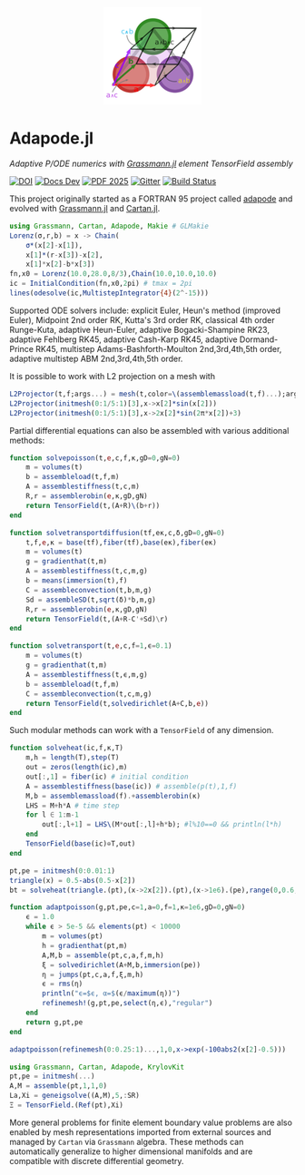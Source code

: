 <p align="center">
  <img src="./docs/src/assets/logo.png" alt="DirectSum.jl"/>
</p>

# Adapode.jl

*Adaptive P/ODE numerics with [Grassmann.jl](https://github.com/chakravala/Grassmann.jl) element TensorField assembly*

[![DOI](https://zenodo.org/badge/223493781.svg)](https://zenodo.org/badge/latestdoi/223493781)
[![Docs Dev](https://img.shields.io/badge/docs-dev-blue.svg)](https://cartan.crucialflow.com)
[![PDF 2025](https://img.shields.io/badge/PDF-2025-blue.svg)](https://www.dropbox.com/sh/tphh6anw0qwija4/AAACiaXig5djrLVAKLPFmGV-a/Geometric-Algebra?preview=grassmann-cartan-2025.pdf)
[![Gitter](https://badges.gitter.im/Grassmann-jl/community.svg)](https://gitter.im/Grassmann-jl/community?utm_source=badge&utm_medium=badge&utm_campaign=pr-badge)
[![Build Status](https://travis-ci.org/chakravala/Adapode.jl.svg?branch=master)](https://travis-ci.org/chakravala/Adapode.jl)

This project originally started as a FORTRAN 95 project called [adapode](https://github.com/chakravala/adapode) and evolved with [Grassmann.jl](https://github.com/chakravala/Grassmann.jl) and [Cartan.jl](https://github.com/chakravala/Cartan.jl).

```julia
using Grassmann, Cartan, Adapode, Makie # GLMakie
Lorenz(σ,r,b) = x -> Chain(
	σ*(x[2]-x[1]),
	x[1]*(r-x[3])-x[2],
	x[1]*x[2]-b*x[3])
fn,x0 = Lorenz(10.0,28.0,8/3),Chain(10.0,10.0,10.0)
ic = InitialCondition(fn,x0,2pi) # tmax = 2pi
lines(odesolve(ic,MultistepIntegrator{4}(2^-15)))
```
Supported ODE solvers include:
explicit Euler,
Heun's method (improved Euler),
Midpoint 2nd order RK,
Kutta's 3rd order RK,
classical 4th order Runge-Kuta,
adaptive Heun-Euler,
adaptive Bogacki-Shampine RK23,
adaptive Fehlberg RK45,
adaptive Cash-Karp RK45,
adaptive Dormand-Prince RK45,
multistep Adams-Bashforth-Moulton 2nd,3rd,4th,5th order,
adaptive multistep ABM 2nd,3rd,4th,5th order.

It is possible to work with L2 projection on a mesh with
```julia
L2Projector(t,f;args...) = mesh(t,color=\(assemblemassload(t,f)...);args...)
L2Projector(initmesh(0:1/5:1)[3],x->x[2]*sin(x[2]))
L2Projector(initmesh(0:1/5:1)[3],x->2x[2]*sin(2π*x[2])+3)
```

Partial differential equations can also be assembled with various additional methods:
```julia
function solvepoisson(t,e,c,f,κ,gD=0,gN=0)
    m = volumes(t)
    b = assembleload(t,f,m)
    A = assemblestiffness(t,c,m)
    R,r = assemblerobin(e,κ,gD,gN)
    return TensorField(t,(A+R)\(b+r))
end
```
```Julia
function solvetransportdiffusion(tf,eκ,c,δ,gD=0,gN=0)
    t,f,e,κ = base(tf),fiber(tf),base(eκ),fiber(eκ)
    m = volumes(t)
    g = gradienthat(t,m)
    A = assemblestiffness(t,c,m,g)
    b = means(immersion(t),f)
    C = assembleconvection(t,b,m,g)
    Sd = assembleSD(t,sqrt(δ)*b,m,g)
    R,r = assemblerobin(e,κ,gD,gN)
    return TensorField(t,(A+R-C'+Sd)\r)
end
```
```Julia
function solvetransport(t,e,c,f=1,ϵ=0.1)
    m = volumes(t)
    g = gradienthat(t,m)
    A = assemblestiffness(t,ϵ,m,g)
    b = assembleload(t,f,m)
    C = assembleconvection(t,c,m,g)
    return TensorField(t,solvedirichlet(A+C,b,e))
end
```
Such modular methods can work with a `TensorField` of any dimension.
```Julia
function solveheat(ic,f,κ,T)
    m,h = length(T),step(T)
    out = zeros(length(ic),m)
    out[:,1] = fiber(ic) # initial condition
    A = assemblestiffness(base(ic)) # assemble(p(t),1,f)
    M,b = assemblemassload(f).+assemblerobin(κ)
    LHS = M+h*A # time step
    for l ∈ 1:m-1
        out[:,l+1] = LHS\(M*out[:,l]+h*b); #l%10==0 && println(l*h)
    end
    TensorField(base(ic)⊕T,out)
end
```
```Julia
pt,pe = initmesh(0:0.01:1)
triangle(x) = 0.5-abs(0.5-x[2])
bt = solveheat(triangle.(pt),(x->2x[2]).(pt),(x->1e6).(pe),range(0,0.6,101))
```
```Julia
function adaptpoisson(g,pt,pe,c=1,a=0,f=1,κ=1e6,gD=0,gN=0)
    ϵ = 1.0
    while ϵ > 5e-5 && elements(pt) < 10000
        m = volumes(pt)
        h = gradienthat(pt,m)
        A,M,b = assemble(pt,c,a,f,m,h)
        ξ = solvedirichlet(A+M,b,immersion(pe))
        η = jumps(pt,c,a,f,ξ,m,h)
        ϵ = rms(η)
        println("ϵ=$ϵ, α=$(ϵ/maximum(η))")
        refinemesh!(g,pt,pe,select(η,ϵ),"regular")
    end
    return g,pt,pe
end
```
```Julia
adaptpoisson(refinemesh(0:0.25:1)...,1,0,x->exp(-100abs2(x[2]-0.5)))
```
```Julia
using Grassmann, Cartan, Adapode, KrylovKit
pt,pe = initmesh(...)
A,M = assemble(pt,1,1,0)
La,Xi = geneigsolve((A,M),5,:SR)
Ξ = TensorField.(Ref(pt),Xi)
```
More general problems for finite element boundary value problems are also enabled by mesh representations imported from external sources and managed by `Cartan` via `Grassmann` algebra.
These methods can automatically generalize to higher dimensional manifolds and are compatible with discrete differential geometry.
